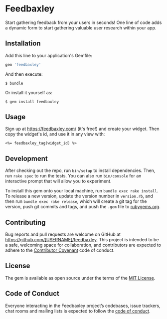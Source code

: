 # Feedbaxley

Start gathering feedback from your users in seconds! One line of code adds a dynamic form to start gathering valuable user research within your app.

## Installation

Add this line to your application's Gemfile:

```ruby
gem 'feedbaxley'
```

And then execute:

    $ bundle

Or install it yourself as:

    $ gem install feedbaxley

## Usage

Sign up at https://feedbaxley.com/ (it's free!) and create your widget. Then copy the widget's id, and use it in any view with:

`<%= feedbaxley_tag(widget_id) %>`

## Development

After checking out the repo, run `bin/setup` to install dependencies. Then, run `rake spec` to run the tests. You can also run `bin/console` for an interactive prompt that will allow you to experiment.

To install this gem onto your local machine, run `bundle exec rake install`. To release a new version, update the version number in `version.rb`, and then run `bundle exec rake release`, which will create a git tag for the version, push git commits and tags, and push the `.gem` file to [rubygems.org](https://rubygems.org).

## Contributing

Bug reports and pull requests are welcome on GitHub at https://github.com/[USERNAME]/feedbaxley. This project is intended to be a safe, welcoming space for collaboration, and contributors are expected to adhere to the [Contributor Covenant](http://contributor-covenant.org) code of conduct.

## License

The gem is available as open source under the terms of the [MIT License](https://opensource.org/licenses/MIT).

## Code of Conduct

Everyone interacting in the Feedbaxley project’s codebases, issue trackers, chat rooms and mailing lists is expected to follow the [code of conduct](https://github.com/[USERNAME]/feedbaxley/blob/master/CODE_OF_CONDUCT.md).
